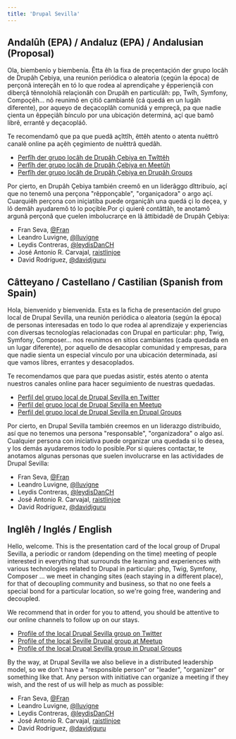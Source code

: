 ```yaml
---
title: 'Drupal Sevilla'
---
```


Andalûh (EPA) / Andaluz (EPA) / Andalusian (Proposal)
-----------------------------------------------------
Ola, biembenío y biembenía. Êtta êh la fixa de preçentaçión der grupo locâh de Drupâh Çebiya, una reunión periódica o aleatoria (çegún la época) de perçonâ intereçâh en tó lo que rodea al aprendiçahe y êpperiençiâ con diberçâ tênnolohíâ relaçionâh con Drupâh en particulâh: pp, Twîh, Symfony, Compoçêh... nô reunimô en çitiô cambiantê (cá quedá en un lugâh diferente), por aqueyo de deçacoplâh comunidá y empreçâ, pa que nadie çienta un êppeçiâh bínculo por una ubicaçión determiná, açí que bamô librê, errantê y deçacopláô.    

Te recomendamô que pa que puedâ açîttîh, êttêh atento o atenta nuêttrô canalê online pa açêh çegimiento de nuêttrâ quedâh.   

* [Perfîh der grupo locâh de Drupâh Çebiya en Twîttêh](https://twitter.com/drupalsevilla)
* [Perfîh der grupo locâh de Drupâh Çebiya en Meetûh](https://www.meetup.com/es-ES/sevilladrupal/)
* [Perfîh der grupo locâh de Drupâh Çebiya en Drupâh Groups](https://groups.drupal.org/sevilla)

Por çierto, en Drupâh Çebiya también creemô en un liderâggo dîttribuío, açí que no tenemô una perçona "rêpponçable", "organiçadora" o argo açí. Cuarquiêh perçona con iniçiatiba puede organiçâh una quedá çi lo deçea, y lô demâh ayudaremô tó lo poçible.Por çi quierê contâttâh, te anotamô argunâ perçonâ que çuelen imbolucrarçe en lâ âttibidadê de Drupâh Çebiya:   

- Fran Seva, [@Fran](https://twitter.com/Fran)
- Leandro Luvigne, [@lluvigne](https://twitter.com/lluvigne) 
- Leydis Contreras, [@leydisDanCH](https://twitter.com/leydisDanCH)
- José Antonio R. Carvajal, [raistlinjoe](https://twitter.com/raistlinjoe)
- David Rodríguez, [@davidjguru](https://twitter.com/davidjguru)


Câtteyano / Castellano / Castilian (Spanish from Spain)
--------------------------------------------------------
Hola, bienvenido y bienvenida. Esta es la ficha de presentación del grupo local de Drupal Sevilla, una reunión periódica o aleatoria (según la época) de personas interesadas en todo lo que rodea al aprendizaje y experiencias con diversas tecnologías relacionadas con Drupal en particular: php, Twig, Symfony, Composer... nos reunimos en sitios cambiantes (cada quedada en un lugar diferente), por aquello de desacoplar comunidad y empresas, para que nadie sienta un especial vínculo por una ubicación determinada, así que vamos libres, errantes y desacoplados. 

Te recomendamos que para que puedas asistir, estés atento o atenta nuestros canales online para hacer seguimiento de nuestras quedadas.   

* [Perfil del grupo local de Drupal Sevilla en Twitter](https://twitter.com/drupalsevilla)
* [Perfil del grupo local de Drupal Sevilla en Meetup](https://www.meetup.com/es-ES/sevilladrupal/)
* [Perfil del grupo local de Drupal Sevilla en Drupal Groups](https://groups.drupal.org/sevilla)

Por cierto, en Drupal Sevilla también creemos en un liderazgo distribuido, así que no tenemos una persona "responsable", "organizadora" o algo así. Cualquier persona con iniciativa puede organizar una quedada si lo desea, y los demás ayudaremos todo lo posible.Por si quieres contactar, te anotamos algunas personas que suelen involucrarse en las actividades de Drupal Sevilla:   

- Fran Seva, [@Fran](https://twitter.com/Fran)
- Leandro Luvigne, [@lluvigne](https://twitter.com/lluvigne) 
- Leydis Contreras, [@leydisDanCH](https://twitter.com/leydisDanCH)
- José Antonio R. Carvajal, [raistlinjoe](https://twitter.com/raistlinjoe)
- David Rodríguez, [@davidjguru](https://twitter.com/davidjguru)


Inglêh / Inglés / English
--------------------------------------------------
Hello, welcome. This is the presentation card of the local group of Drupal Sevilla, a periodic or random (depending on the time) meeting of people interested in everything that surrounds the learning and experiences with various technologies related to Drupal in particular: php, Twig, Symfony, Composer ... we meet in changing sites (each staying in a different place), for that of decoupling community and business, so that no one feels a special bond for a particular location, so we're going free, wandering and decoupled. 

We recommend that in order for you to attend, you should be attentive to our online channels to follow up on our stays.   

* [Profile of the local Drupal Sevilla group on Twitter](https://twitter.com/drupalsevilla)
* [Profile of the local Seville Drupal group at Meetup](https://www.meetup.com/es-ES/sevilladrupal/)
* [Profile of the local Drupal Sevilla group in Drupal Groups](https://groups.drupal.org/sevilla)

By the way, at Drupal Sevilla we also believe in a distributed leadership model, so we don't have a "responsible person" or "leader", "organizer" or something like that. Any person with initiative can organize a meeting if they wish, and the rest of us will help as much as possible:   

- Fran Seva, [@Fran](https://twitter.com/Fran)
- Leandro Luvigne, [@lluvigne](https://twitter.com/lluvigne) 
- Leydis Contreras, [@leydisDanCH](https://twitter.com/leydisDanCH)
- José Antonio R. Carvajal, [raistlinjoe](https://twitter.com/raistlinjoe)
- David Rodríguez, [@davidjguru](https://twitter.com/davidjguru)
